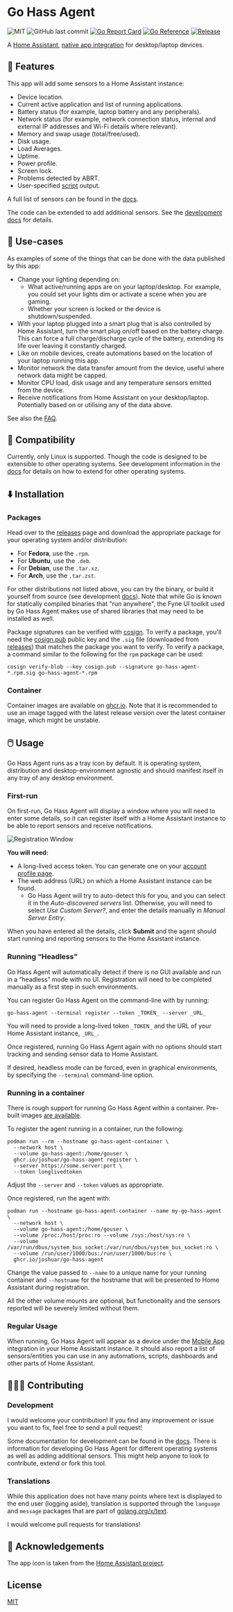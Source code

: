 <!--
 Copyright (c) 2023 Joshua Rich <joshua.rich@gmail.com>

 This software is released under the MIT License.
 https://opensource.org/licenses/MIT
-->

# Go Hass Agent

![MIT](https://img.shields.io/github/license/joshuar/go-hass-agent)
![GitHub last commit](https://img.shields.io/github/last-commit/joshuar/go-hass-agent)
[![Go Report Card](https://goreportcard.com/badge/github.com/joshuar/go-hass-agent?style=flat-square)](https://goreportcard.com/report/github.com/joshuar/go-hass-agent)
[![Go Reference](https://pkg.go.dev/badge/github.com/joshuar/go-hass-agent.svg)](https://pkg.go.dev/github.com/joshuar/go-hass-agent)
[![Release](https://img.shields.io/github/release/joshuar/go-hass-agent?style=flat-square)](https://github.com/joshuar/go-hass-agent/releases/latest)

A [Home Assistant](https://www.home-assistant.io/), [native app
integration](https://developers.home-assistant.io/docs/api/native-app-integration)
for desktop/laptop devices.

## 🎉 Features

This app will add some sensors to a Home Assistant instance:

- Device location.
- Current active application and list of running applications.
- Battery status (for example, laptop battery and any peripherals).
- Network status (for example, network connection status, internal and external
  IP addresses and Wi-Fi details where relevant).
- Memory and swap usage (total/free/used).
- Disk usage.
- Load Averages.
- Uptime.
- Power profile.
- Screen lock.
- Problems detected by ABRT.
- User-specified [script](docs/scripts.md) output.

A full list of sensors can be found in the [docs](docs/sensors.md).

The code can be extended to add additional sensors. See the [development docs](docs/development.md) 
for details.

## 🤔 Use-cases

As examples of some of the things that can be done with the data published by this app:

- Change your lighting depending on:
  - What active/running apps are on your laptop/desktop. For example, you could set your lights dim or activate a scene
  when you are gaming.
  - Whether your screen is locked or the device is shutdown/suspended.
- With your laptop plugged into a smart plug that is also controlled by Home
  Assistant, turn the smart plug on/off based on the battery charge. This can
  force a full charge/discharge cycle of the battery, extending its life over
  leaving it constantly charged.
- Like on mobile devices, create automations based on the location of your
  laptop running this app.
- Monitor network the data transfer amount from the device, useful where network
  data might be capped. 
- Monitor CPU load, disk usage and any temperature sensors emitted from the device.
- Receive notifications from Home Assistant on your desktop/laptop. Potentially
  based on or utilising any of the data above.

See also the [FAQ](docs/faq.md).

## 🤝 Compatibility

Currently, only Linux is supported. Though the code is designed to be extensible
to other operating systems. See development information in the
[docs](docs/README.md) for details on how to extend for other operating systems.

## ⬇️ Installation

### Packages

Head over to the [releases](https://github.com/joshuar/go-hass-agent/releases)
page and download the appropriate package for your operating system and/or
distribution:

- For **Fedora**, use the `.rpm`.
- For **Ubuntu**, use the `.deb`.
- For **Debian**, use the `.tar.xz`.
- For **Arch**, use the `.tar.zst`.

For other distributions not listed above, you can try the binary, or build it
yourself from source (see development [docs](docs/README.md)). Note that while
Go is known for statically compiled binaries that "run anywhere", the Fyne UI
toolkit used by Go Hass Agent makes use of shared libraries that may need to
be installed as well.

Package signatures can be verified with
[cosign](https://github.com/sigstore/cosign). To verify a package, you'll need
the [cosign.pub](cosign.pub) public key and the `.sig` file (downloaded from
[releases](https://github.com/joshuar/go-hass-agent/releases)) that matches the
package you want to verify. To verify a package, a command similar to the
following for the `rpm` package can be used:

```shell
cosign verify-blob --key cosign.pub --signature go-hass-agent-*.rpm.sig go-hass-agent-*.rpm
```

### Container

Container images are available on
[ghcr.io](https://github.com/joshuar/go-hass-agent/pkgs/container/go-hass-agent).
Note that it is recommended to use an image tagged with the latest release version over
the latest container image, which might be unstable. 

## 🖱️ Usage

Go Hass Agent runs as a tray icon by default. It is operating system,
distribution and desktop-environment agnostic and should manifest itself in any
tray of any desktop environment.

### First-run

On first-run, Go Hass Agent will display a window where you will need to enter
some details, so it can register itself with a Home Assistant instance to be
able to report sensors and receive notifications.

![Registration Window](assets/screenshots/registration.png)

**You will need:**

- A long-lived access token. You can generate one on your [account profile
  page](https://www.home-assistant.io/docs/authentication/#your-account-profile).
- The web address (URL) on which a Home Assistant instance can be found.
  - Go Hass Agent will try to auto-detect this for you, and you can select it in
    the _Auto-discovered servers_ list. Otherwise, you will need to select _Use
    Custom Server?_, and enter the details manually in _Manual Server Entry_.

When you have entered all the details, click **Submit** and the agent should
start running and reporting sensors to the Home Assistant instance.

### Running “Headless”

Go Hass Agent will automatically detect if there is no GUI available and run in
a “headless” mode with no UI. Registration will need to be completed manually as
a first step in such environments.

You can register Go Hass Agent on the command-line with by
running:

```shell
go-hass-agent --terminal register --token _TOKEN_ --server _URL_
```

You will need to provide a long-lived token `_TOKEN_` and the URL of your Home
Assistant instance, `_URL_`.

Once registered, running Go Hass Agent again with no options should start
tracking and sending sensor data to Home Assistant. 

If desired, headless mode can be forced, even in graphical environments, by
specifying the `--terminal` command-line option.

### Running in a container

There is rough support for running Go Hass Agent within a container. Pre-built
images [are available](https://github.com/joshuar/go-hass-agent/pkgs/container/go-hass-agent).

To register the agent running in a container, run the following:

```shell
podman run --rm --hostname go-hass-agent-container \
  --network host \
  --volume go-hass-agent:/home/gouser \
  ghcr.io/joshuar/go-hass-agent register \
  --server https://some.server:port \
  --token longlivedtoken
```

Adjust the `--server` and `--token` values as appropriate.

Once registered, run the agent with:

```shell
podman run --hostname go-hass-agent-container --name my-go-hass-agent \
  --network host \
  --volume go-hass-agent:/home/gouser \
  --volume /proc:/host/proc:ro --volume /sys:/host/sys:ro \
  --volume /var/run/dbus/system_bus_socket:/var/run/dbus/system_bus_socket:ro \
  --volume /run/user/1000/bus:/run/user/1000/bus:ro \
  ghcr.io/joshuar/go-hass-agent
```

Change the value passed to `--name` to a unique name for your running container
and `--hostname` for the hostname that will be presented to Home Assistant
during registration.

All the other volume mounts are optional, but functionality and the sensors
reported will be severely limited without them. 

### Regular Usage

When running, Go Hass Agent will appear as a device under the [Mobile
App](https://www.home-assistant.io/integrations/mobile_app) integration in your
Home Assistant instance. It should also report a list of sensors/entities you
can use in any automations, scripts, dashboards and other parts of Home
Assistant.

## 🧑‍🤝‍🧑 Contributing

### Development

I would welcome your contribution! If you find any improvement or issue you want
to fix, feel free to send a pull request!

Some documentation for development can be found in
the [docs](docs/README.md). There is information for developing
Go Hass Agent for different operating systems as well as adding additional
sensors. This might help anyone to look to contribute, extend or fork this tool.

### Translations

While this application does not have many points where text is displayed to
the end user (logging aside), translation is supported through the `language`
and `message` packages that are part of
[golang.org/x/text](https://pkg.go.dev/golang.org/x/text).

I would welcome pull requests for translations!

## 🙌 Acknowledgements

The app icon is taken from the [Home Assistant
project](https://github.com/home-assistant/assets).

## License

[MIT](LICENSE)
